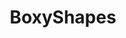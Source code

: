 ---
slug: "/boxyshapes"
title: "BoxyShapes"
year: "2019"
description: "introduce preschoolers to the joy of learning basic geometry with an augmented reality adventure where they interact with vibrant 2D and 3D shapes, turning education into a fun, virtual experience."
involvement: "The project spanned two years of research and development, covering both lo-fi and final production app testing to preschoolers. This dedication led to receiving 'Best Report Award' for the thesis, showcasing its excellence."

headerImage:
  - image: images/boxyshapes-0.png

contributions:
  - role: Concept Exploration
  - role: UI/UX Design
  - role: AR Development
  - role: Gamification Development

technologies:
  - tool: Figma
  - tool: Unity Engine
  - tool: Vuforia

featuredImages:
  - image: images/boxyshapes-1.png
  - image: images/boxyshapes-2.png
  - image: images/boxyshapes-3.png
  - image: images/boxyshapes-4.png
---
